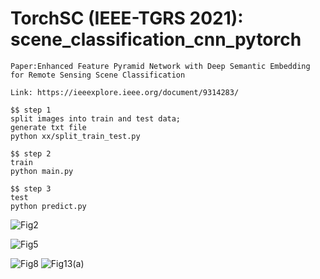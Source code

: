 
# TorchSC (IEEE-TGRS 2021): scene_classification_cnn_pytorch 

```
Paper:Enhanced Feature Pyramid Network with Deep Semantic Embedding for Remote Sensing Scene Classification

Link: https://ieeexplore.ieee.org/document/9314283/ 

$$ step 1
split images into train and test data;
generate txt file
python xx/split_train_test.py

$$ step 2 
train
python main.py

$$ step 3 
test
python predict.py
```
![Fig2](https://user-images.githubusercontent.com/85103981/120282868-293f8b00-c2ed-11eb-9b1a-6d3eb1510ce1.jpg)

![Fig5](https://user-images.githubusercontent.com/85103981/120283035-555b0c00-c2ed-11eb-9384-3d5f530834c6.jpg)

![Fig8](https://user-images.githubusercontent.com/85103981/120283364-aec33b00-c2ed-11eb-9ea1-67bda7170130.gif)   ![Fig13(a)](https://user-images.githubusercontent.com/85103981/120283435-c5699200-c2ed-11eb-95cc-a6e218212b0b.gif)

